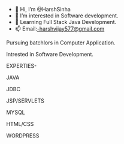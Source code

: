 - 👋 Hi, I’m @HarshSinha
- 👀 I’m interested in Software development.
- 🌱 Learning Full Stack Java Development.
- 📫 Email:-harshvijay577@gmail.com

Pursuing batchlors in Computer Application.

Intrested in Software Development.

EXPERTIES-

   JAVA
  
   JDBC
  
   JSP/SERVLETS
  
   MYSQL
  
   HTML/CSS
  
   WORDPRESS

